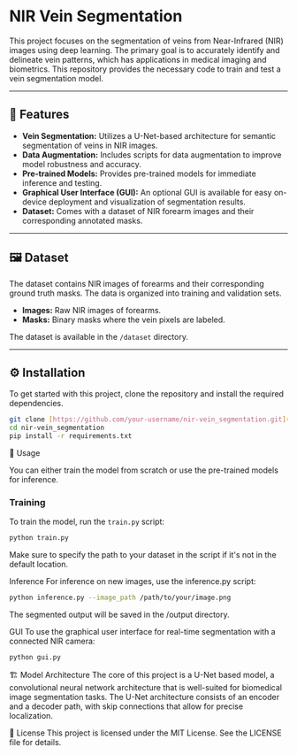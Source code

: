 # NIR Vein Segmentation

This project focuses on the segmentation of veins from Near-Infrared (NIR) images using deep learning. The primary goal is to accurately identify and delineate vein patterns, which has applications in medical imaging and biometrics. This repository provides the necessary code to train and test a vein segmentation model.

***

## 🌟 Features

* **Vein Segmentation:** Utilizes a U-Net-based architecture for semantic segmentation of veins in NIR images.
* **Data Augmentation:** Includes scripts for data augmentation to improve model robustness and accuracy.
* **Pre-trained Models:** Provides pre-trained models for immediate inference and testing.
* **Graphical User Interface (GUI):** An optional GUI is available for easy on-device deployment and visualization of segmentation results.
* **Dataset:** Comes with a dataset of NIR forearm images and their corresponding annotated masks.

***

## 🖼️ Dataset

The dataset contains NIR images of forearms and their corresponding ground truth masks. The data is organized into training and validation sets.

* **Images:** Raw NIR images of forearms.
* **Masks:** Binary masks where the vein pixels are labeled.

The dataset is available in the `/dataset` directory.

***

## ⚙️ Installation

To get started with this project, clone the repository and install the required dependencies.

```bash
git clone [https://github.com/your-username/nir-vein_segmentation.git](https://github.com/your-username/nir-vein_segmentation.git)
cd nir-vein_segmentation
pip install -r requirements.txt
```
🚀 Usage

You can either train the model from scratch or use the pre-trained models for inference.

### Training

To train the model, run the `train.py` script:

```bash
python train.py

```
Make sure to specify the path to your dataset in the script if it's not in the default location.

Inference
For inference on new images, use the inference.py script:

```bash
python inference.py --image_path /path/to/your/image.png
```
The segmented output will be saved in the /output directory.

GUI
To use the graphical user interface for real-time segmentation with a connected NIR camera:

```bash
python gui.py
```
🏗️ Model Architecture
The core of this project is a U-Net based model, a convolutional neural network architecture that is well-suited for biomedical image segmentation tasks. The U-Net architecture consists of an encoder and a decoder path, with skip connections that allow for precise localization.

📜 License
This project is licensed under the MIT License. See the LICENSE file for details.









